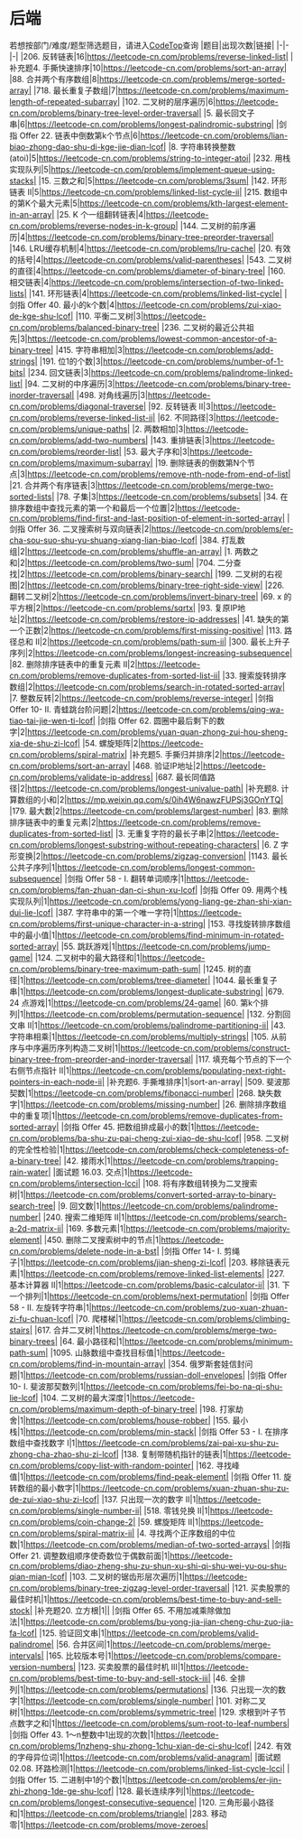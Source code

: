 # 后端
若想按部门/难度/题型筛选题目，请进入[CodeTop](https://codetop.cc)查询
|题目|出现次数|链接|
|-|-|-|
|206. 反转链表|16|https://leetcode-cn.com/problems/reverse-linked-list|
|补充题4. 手撕快速排序|10|https://leetcode-cn.com/problems/sort-an-array|
|88. 合并两个有序数组|8|https://leetcode-cn.com/problems/merge-sorted-array|
|718. 最长重复子数组|7|https://leetcode-cn.com/problems/maximum-length-of-repeated-subarray|
|102. 二叉树的层序遍历|6|https://leetcode-cn.com/problems/binary-tree-level-order-traversal|
|5. 最长回文子串|6|https://leetcode-cn.com/problems/longest-palindromic-substring|
|剑指 Offer 22. 链表中倒数第k个节点|6|https://leetcode-cn.com/problems/lian-biao-zhong-dao-shu-di-kge-jie-dian-lcof|
|8. 字符串转换整数 (atoi)|5|https://leetcode-cn.com/problems/string-to-integer-atoi|
|232. 用栈实现队列|5|https://leetcode-cn.com/problems/implement-queue-using-stacks|
|15. 三数之和|5|https://leetcode-cn.com/problems/3sum|
|142. 环形链表 II|5|https://leetcode-cn.com/problems/linked-list-cycle-ii|
|215. 数组中的第K个最大元素|5|https://leetcode-cn.com/problems/kth-largest-element-in-an-array|
|25. K 个一组翻转链表|4|https://leetcode-cn.com/problems/reverse-nodes-in-k-group|
|144. 二叉树的前序遍历|4|https://leetcode-cn.com/problems/binary-tree-preorder-traversal|
|146. LRU缓存机制|4|https://leetcode-cn.com/problems/lru-cache|
|20. 有效的括号|4|https://leetcode-cn.com/problems/valid-parentheses|
|543. 二叉树的直径|4|https://leetcode-cn.com/problems/diameter-of-binary-tree|
|160. 相交链表|4|https://leetcode-cn.com/problems/intersection-of-two-linked-lists|
|141. 环形链表|4|https://leetcode-cn.com/problems/linked-list-cycle|
|剑指 Offer 40. 最小的k个数|4|https://leetcode-cn.com/problems/zui-xiao-de-kge-shu-lcof|
|110. 平衡二叉树|3|https://leetcode-cn.com/problems/balanced-binary-tree|
|236. 二叉树的最近公共祖先|3|https://leetcode-cn.com/problems/lowest-common-ancestor-of-a-binary-tree|
|415. 字符串相加|3|https://leetcode-cn.com/problems/add-strings|
|191. 位1的个数|3|https://leetcode-cn.com/problems/number-of-1-bits|
|234. 回文链表|3|https://leetcode-cn.com/problems/palindrome-linked-list|
|94. 二叉树的中序遍历|3|https://leetcode-cn.com/problems/binary-tree-inorder-traversal|
|498. 对角线遍历|3|https://leetcode-cn.com/problems/diagonal-traverse|
|92. 反转链表 II|3|https://leetcode-cn.com/problems/reverse-linked-list-ii|
|62. 不同路径|3|https://leetcode-cn.com/problems/unique-paths|
|2. 两数相加|3|https://leetcode-cn.com/problems/add-two-numbers|
|143. 重排链表|3|https://leetcode-cn.com/problems/reorder-list|
|53. 最大子序和|3|https://leetcode-cn.com/problems/maximum-subarray|
|19. 删除链表的倒数第N个节点|3|https://leetcode-cn.com/problems/remove-nth-node-from-end-of-list|
|21. 合并两个有序链表|3|https://leetcode-cn.com/problems/merge-two-sorted-lists|
|78. 子集|3|https://leetcode-cn.com/problems/subsets|
|34. 在排序数组中查找元素的第一个和最后一个位置|2|https://leetcode-cn.com/problems/find-first-and-last-position-of-element-in-sorted-array|
|剑指 Offer 36. 二叉搜索树与双向链表|2|https://leetcode-cn.com/problems/er-cha-sou-suo-shu-yu-shuang-xiang-lian-biao-lcof|
|384. 打乱数组|2|https://leetcode-cn.com/problems/shuffle-an-array|
|1. 两数之和|2|https://leetcode-cn.com/problems/two-sum|
|704. 二分查找|2|https://leetcode-cn.com/problems/binary-search|
|199. 二叉树的右视图|2|https://leetcode-cn.com/problems/binary-tree-right-side-view|
|226. 翻转二叉树|2|https://leetcode-cn.com/problems/invert-binary-tree|
|69. x 的平方根|2|https://leetcode-cn.com/problems/sqrtx|
|93. 复原IP地址|2|https://leetcode-cn.com/problems/restore-ip-addresses|
|41. 缺失的第一个正数|2|https://leetcode-cn.com/problems/first-missing-positive|
|113. 路径总和 II|2|https://leetcode-cn.com/problems/path-sum-ii|
|300. 最长上升子序列|2|https://leetcode-cn.com/problems/longest-increasing-subsequence|
|82. 删除排序链表中的重复元素 II|2|https://leetcode-cn.com/problems/remove-duplicates-from-sorted-list-ii|
|33. 搜索旋转排序数组|2|https://leetcode-cn.com/problems/search-in-rotated-sorted-array|
|7. 整数反转|2|https://leetcode-cn.com/problems/reverse-integer|
|剑指 Offer 10- II. 青蛙跳台阶问题|2|https://leetcode-cn.com/problems/qing-wa-tiao-tai-jie-wen-ti-lcof|
|剑指 Offer 62. 圆圈中最后剩下的数字|2|https://leetcode-cn.com/problems/yuan-quan-zhong-zui-hou-sheng-xia-de-shu-zi-lcof|
|54. 螺旋矩阵|2|https://leetcode-cn.com/problems/spiral-matrix|
|补充题5. 手撕归并排序|2|https://leetcode-cn.com/problems/sort-an-array|
|468. 验证IP地址|2|https://leetcode-cn.com/problems/validate-ip-address|
|687. 最长同值路径|2|https://leetcode-cn.com/problems/longest-univalue-path|
|补充题8. 计算数组的小和|2|https://mp.weixin.qq.com/s/0ih4W6nawzFUPSj3GOnYTQ|
|179. 最大数|2|https://leetcode-cn.com/problems/largest-number|
|83. 删除排序链表中的重复元素|2|https://leetcode-cn.com/problems/remove-duplicates-from-sorted-list|
|3. 无重复字符的最长子串|2|https://leetcode-cn.com/problems/longest-substring-without-repeating-characters|
|6. Z 字形变换|2|https://leetcode-cn.com/problems/zigzag-conversion|
|1143. 最长公共子序列|1|https://leetcode-cn.com/problems/longest-common-subsequence|
|剑指 Offer 58 - I. 翻转单词顺序|1|https://leetcode-cn.com/problems/fan-zhuan-dan-ci-shun-xu-lcof|
|剑指 Offer 09. 用两个栈实现队列|1|https://leetcode-cn.com/problems/yong-liang-ge-zhan-shi-xian-dui-lie-lcof|
|387. 字符串中的第一个唯一字符|1|https://leetcode-cn.com/problems/first-unique-character-in-a-string|
|153. 寻找旋转排序数组中的最小值|1|https://leetcode-cn.com/problems/find-minimum-in-rotated-sorted-array|
|55. 跳跃游戏|1|https://leetcode-cn.com/problems/jump-game|
|124. 二叉树中的最大路径和|1|https://leetcode-cn.com/problems/binary-tree-maximum-path-sum|
|1245. 树的直径|1|https://leetcode-cn.com/problems/tree-diameter|
|1044. 最长重复子串|1|https://leetcode-cn.com/problems/longest-duplicate-substring|
|679. 24 点游戏|1|https://leetcode-cn.com/problems/24-game|
|60. 第k个排列|1|https://leetcode-cn.com/problems/permutation-sequence|
|132. 分割回文串 II|1|https://leetcode-cn.com/problems/palindrome-partitioning-ii|
|43. 字符串相乘|1|https://leetcode-cn.com/problems/multiply-strings|
|105. 从前序与中序遍历序列构造二叉树|1|https://leetcode-cn.com/problems/construct-binary-tree-from-preorder-and-inorder-traversal|
|117. 填充每个节点的下一个右侧节点指针 II|1|https://leetcode-cn.com/problems/populating-next-right-pointers-in-each-node-ii|
|补充题6. 手撕堆排序|1|sort-an-array|
|509. 斐波那契数|1|https://leetcode-cn.com/problems/fibonacci-number|
|268. 缺失数字|1|https://leetcode-cn.com/problems/missing-number|
|26. 删除排序数组中的重复项|1|https://leetcode-cn.com/problems/remove-duplicates-from-sorted-array|
|剑指 Offer 45. 把数组排成最小的数|1|https://leetcode-cn.com/problems/ba-shu-zu-pai-cheng-zui-xiao-de-shu-lcof|
|958. 二叉树的完全性检验|1|https://leetcode-cn.com/problems/check-completeness-of-a-binary-tree|
|42. 接雨水|1|https://leetcode-cn.com/problems/trapping-rain-water|
|面试题 16.03. 交点|1|https://leetcode-cn.com/problems/intersection-lcci|
|108. 将有序数组转换为二叉搜索树|1|https://leetcode-cn.com/problems/convert-sorted-array-to-binary-search-tree|
|9. 回文数|1|https://leetcode-cn.com/problems/palindrome-number|
|240. 搜索二维矩阵 II|1|https://leetcode-cn.com/problems/search-a-2d-matrix-ii|
|169. 多数元素|1|https://leetcode-cn.com/problems/majority-element|
|450. 删除二叉搜索树中的节点|1|https://leetcode-cn.com/problems/delete-node-in-a-bst|
|剑指 Offer 14- I. 剪绳子|1|https://leetcode-cn.com/problems/jian-sheng-zi-lcof|
|203. 移除链表元素|1|https://leetcode-cn.com/problems/remove-linked-list-elements|
|227. 基本计算器 II|1|https://leetcode-cn.com/problems/basic-calculator-ii|
|31. 下一个排列|1|https://leetcode-cn.com/problems/next-permutation|
|剑指 Offer 58 - II. 左旋转字符串|1|https://leetcode-cn.com/problems/zuo-xuan-zhuan-zi-fu-chuan-lcof|
|70. 爬楼梯|1|https://leetcode-cn.com/problems/climbing-stairs|
|617. 合并二叉树|1|https://leetcode-cn.com/problems/merge-two-binary-trees|
|64. 最小路径和|1|https://leetcode-cn.com/problems/minimum-path-sum|
|1095. 山脉数组中查找目标值|1|https://leetcode-cn.com/problems/find-in-mountain-array|
|354. 俄罗斯套娃信封问题|1|https://leetcode-cn.com/problems/russian-doll-envelopes|
|剑指 Offer 10- I. 斐波那契数列|1|https://leetcode-cn.com/problems/fei-bo-na-qi-shu-lie-lcof|
|104. 二叉树的最大深度|1|https://leetcode-cn.com/problems/maximum-depth-of-binary-tree|
|198. 打家劫舍|1|https://leetcode-cn.com/problems/house-robber|
|155. 最小栈|1|https://leetcode-cn.com/problems/min-stack|
|剑指 Offer 53 - I. 在排序数组中查找数字 I|1|https://leetcode-cn.com/problems/zai-pai-xu-shu-zu-zhong-cha-zhao-shu-zi-lcof|
|138. 复制带随机指针的链表|1|https://leetcode-cn.com/problems/copy-list-with-random-pointer|
|162. 寻找峰值|1|https://leetcode-cn.com/problems/find-peak-element|
|剑指 Offer 11. 旋转数组的最小数字|1|https://leetcode-cn.com/problems/xuan-zhuan-shu-zu-de-zui-xiao-shu-zi-lcof|
|137. 只出现一次的数字 II|1|https://leetcode-cn.com/problems/single-number-ii|
|518. 零钱兑换 II|1|https://leetcode-cn.com/problems/coin-change-2|
|59. 螺旋矩阵 II|1|https://leetcode-cn.com/problems/spiral-matrix-ii|
|4. 寻找两个正序数组的中位数|1|https://leetcode-cn.com/problems/median-of-two-sorted-arrays|
|剑指 Offer 21. 调整数组顺序使奇数位于偶数前面|1|https://leetcode-cn.com/problems/diao-zheng-shu-zu-shun-xu-shi-qi-shu-wei-yu-ou-shu-qian-mian-lcof|
|103. 二叉树的锯齿形层次遍历|1|https://leetcode-cn.com/problems/binary-tree-zigzag-level-order-traversal|
|121. 买卖股票的最佳时机|1|https://leetcode-cn.com/problems/best-time-to-buy-and-sell-stock|
|补充题20. 立方根|1||
|剑指 Offer 65. 不用加减乘除做加法|1|https://leetcode-cn.com/problems/bu-yong-jia-jian-cheng-chu-zuo-jia-fa-lcof|
|125. 验证回文串|1|https://leetcode-cn.com/problems/valid-palindrome|
|56. 合并区间|1|https://leetcode-cn.com/problems/merge-intervals|
|165. 比较版本号|1|https://leetcode-cn.com/problems/compare-version-numbers|
|123. 买卖股票的最佳时机 III|1|https://leetcode-cn.com/problems/best-time-to-buy-and-sell-stock-iii|
|46. 全排列|1|https://leetcode-cn.com/problems/permutations|
|136. 只出现一次的数字|1|https://leetcode-cn.com/problems/single-number|
|101. 对称二叉树|1|https://leetcode-cn.com/problems/symmetric-tree|
|129. 求根到叶子节点数字之和|1|https://leetcode-cn.com/problems/sum-root-to-leaf-numbers|
|剑指 Offer 43. 1～n整数中1出现的次数|1|https://leetcode-cn.com/problems/1nzheng-shu-zhong-1chu-xian-de-ci-shu-lcof|
|242. 有效的字母异位词|1|https://leetcode-cn.com/problems/valid-anagram|
|面试题 02.08. 环路检测|1|https://leetcode-cn.com/problems/linked-list-cycle-lcci|
|剑指 Offer 15. 二进制中1的个数|1|https://leetcode-cn.com/problems/er-jin-zhi-zhong-1de-ge-shu-lcof|
|128. 最长连续序列|1|https://leetcode-cn.com/problems/longest-consecutive-sequence|
|120. 三角形最小路径和|1|https://leetcode-cn.com/problems/triangle|
|283. 移动零|1|https://leetcode-cn.com/problems/move-zeroes|